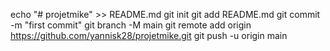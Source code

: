 echo "# projetmike" >> README.md
git init
git add README.md
git commit -m "first commit"
git branch -M main
git remote add origin https://github.com/yannisk28/projetmike.git
git push -u origin main